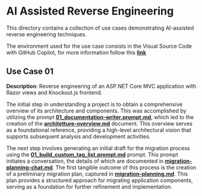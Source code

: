 # AI Assisted Reverse Engineering 

This directory contains a collection of use cases demonstrating AI-assisted reverse engineering techniques.

The environment used for the use case consists in the Visual Source Code with GitHub Copilot, for more information follow this **[link](../../ai-and-tools/ai-development-environment/README.md)**

## Use Case 01

**Description**: Reverse engineering of an ASP.NET Core MVC application with Razor views and Knockout.js frontend.

The initial step in understanding a project is to obtain a comprehensive overview of its architecture and components. This was accomplished by utilizing the prompt **[01_documentation-writer.prompt.md](use-case-01/01_documentation-writer.prompt.md)**, which led to the creation of the **[architetture-overview.md](use-case-01/architecture-overview.md)** document. This overview serves as a foundational reference, providing a high-level architectural vision that supports subsequent analysis and development activities.


The next step involves generating an initial draft for the migration process using the **[01_build_custom_tag_list.prompt.md](use-case-01/01_build_custom_tag_list.prompt.md)** prompt. This prompt initiates a conversation, the details of which are documented in **[migration-planning-chat.md](use-case-01/migration-planning-chat.md)**. The first tangible outcome of this process is the creation of a preliminary migration plan, captured in **[migration-planning.md](use-case-01/migration-planning.md)**. This plan provides a structured approach for migrating application components, serving as a foundation for further refinement and implementation.

